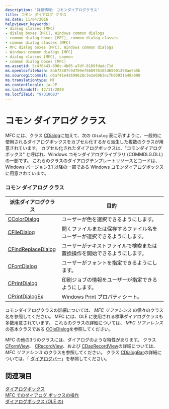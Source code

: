 ```yaml
---
description: '詳細情報: コモンダイアログクラス'
title: コモン ダイアログ クラス
ms.date: 11/04/2016
helpviewer_keywords:
- dialog classes [MFC]
- dialog boxes [MFC], Windows common dialogs
- common dialog boxes [MFC], common dialog classes
- common dialog classes [MFC]
- MFC dialog boxes [MFC], Windows common dialogs
- Windows common dialogs [MFC]
- dialog classes [MFC], common
- common dialog boxes [MFC]
ms.assetid: 5c4f6443-896c-4b05-a7df-8169fdadc71d
ms.openlocfilehash: 8ab72407c9d709ef660976105d65901398ae5b5b
ms.sourcegitcommit: d6af41e42699628c3e2e6063ec7b03931a49a098
ms.translationtype: MT
ms.contentlocale: ja-JP
ms.lasthandoff: 12/11/2020
ms.locfileid: "97310683"
---
```

# <a name="common-dialog-classes"></a>コモン ダイアログ クラス

MFC には、クラス [CDialog](reference/cdialog-class.md)に加えて、次の `CDialog` 表に示すように、一般的に使用されるダイアログボックスをカプセル化するから派生した複数のクラスが用意されています。 カプセル化されたダイアログボックスは、"コモンダイアログボックス" と呼ばれ、Windows コモンダイアログライブラリ (COMMDLG.DLL) の一部です。 これらのクラスのダイアログテンプレートリソースとコードは、Windows バージョン3.1 以降の一部である Windows コモンダイアログボックスに用意されています。

### <a name="common-dialog-classes"></a>コモン ダイアログ クラス

|派生ダイアログクラス|目的|
|--------------------------|-------------|
|[CColorDialog](reference/ccolordialog-class.md)|ユーザーが色を選択できるようにします。|
|[CFileDialog](reference/cfiledialog-class.md)|開くファイルまたは保存するファイル名をユーザーが選択できるようにします。|
|[CFindReplaceDialog](reference/cfindreplacedialog-class.md)|ユーザーがテキストファイルで検索または置換操作を開始できるようにします。|
|[CFontDialog](reference/cfontdialog-class.md)|ユーザーがフォントを指定できるようにします。|
|[CPrintDialog](reference/cprintdialog-class.md)|印刷ジョブの情報をユーザーが指定できるようにします。|
|[CPrintDialogEx](reference/cprintdialogex-class.md)|Windows Print プロパティシート。|

コモンダイアログクラスの詳細については、 *MFC リファレンス* の個々のクラス名を参照してください。 MFC には、OLE に使用される標準ダイアログクラスも多数用意されています。 これらのクラスの詳細については、 *MFC リファレンス* の基本クラスである [COleDialog](reference/coledialog-class.md)を参照してください。

MFC の他の3つのクラスには、ダイアログのような特性があります。 クラス [CFormView](reference/cformview-class.md)、 [CRecordView](reference/crecordview-class.md)、および [CDaoRecordView](reference/cdaorecordview-class.md)の詳細については、 *MFC リファレンス* のクラスを参照してください。 クラス [CDialogBar](reference/cdialogbar-class.md)の詳細については、「 [ダイアログバー](dialog-bars.md)」を参照してください。

## <a name="see-also"></a>関連項目

[ダイアログボックス](dialog-boxes.md)<br/>
[MFC でのダイアログ ボックスの操作](life-cycle-of-a-dialog-box.md)<br/>
[ダイアログボックス (OLE の)](dialog-boxes-in-ole.md)
